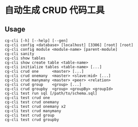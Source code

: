 # 自动生成 CRUD 代码工具
## Usage

    cg-cli [-h] [--help] [--gen]
    cg-cli config <database> [localhost] [3306] [root] [root]
    cg-cli config module <module-name> [parent-module]
    cg-cli sanity
    cg-cli show tables
    cg-cli show create table <table-name>
    cg-cli initialize tables <table-name> [...]
    cg-cli crud one      <master> [...]
    cg-cli crud onemany  <master> <slave:mid> [...]
    cg-cli crud manymany <master> <peer> <relation>
    cg-cli crud group    <group> [...]
    cg-cli crud groupby  <group> <groupBy> <groupId>
    cg-cli test run sql [/path/to/schema.sql]
    cg-cli test crud one
    cg-cli test crud onemany
    cg-cli test crud onemany x2
    cg-cli test crud manymany
    cg-cli test crud group
    cg-cli test crud groupby
